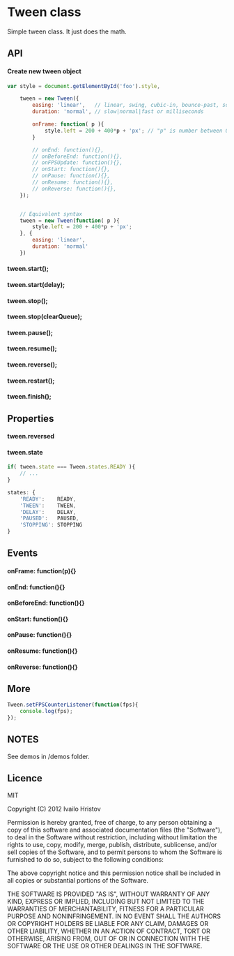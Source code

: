 # Tween class

Simple tween class. It just does the math.

## API

#### Create new tween object

```javascript
var style = document.getElementById('foo').style,

    tween = new Tween({
        easing: 'linear',   // linear, swing, cubic-in, bounce-past, so on ...
        duration: 'normal', // slow|normal|fast or milliseconds

        onFrame: function( p ){
            style.left = 200 + 400*p + 'px'; // "p" is number between 0 and 1,
        }

        // onEnd: function(){},
        // onBeforeEnd: function(){},
        // onFPSUpdate: function(){},
        // onStart: function(){},
        // onPause: function(){},
        // onResume: function(){},
        // onReverse: function(){},
    });


    // Equivalent syntax
    tween = new Tween(function( p ){
        style.left = 200 + 400*p + 'px';
    }, {
        easing: 'linear',
        duration: 'normal'
    })
```

#### tween.start();
#### tween.start(delay);
#### tween.stop();
#### tween.stop(clearQueue);
#### tween.pause();
#### tween.resume();
#### tween.reverse();
#### tween.restart();
#### tween.finish();

## Properties
#### tween.reversed
#### tween.state

```javascript
if( tween.state === Tween.states.READY ){
    // ...
}
```

```javascript
states: {
    'READY':    READY,
    'TWEEN':    TWEEN,
    'DELAY':    DELAY,
    'PAUSED':   PAUSED,
    'STOPPING': STOPPING
}
```

## Events
#### onFrame: function(p){}
#### onEnd: function(){}
#### onBeforeEnd: function(){}
#### onStart: function(){}
#### onPause: function(){}
#### onResume: function(){}
#### onReverse: function(){}

## More

```javascript
Tween.setFPSCounterListener(function(fps){
    console.log(fps);
});
```

## NOTES

See demos in /demos folder.

## Licence
MIT

Copyright (C) 2012 Ivailo Hristov

Permission is hereby granted, free of charge, to any person obtaining a copy of this software and associated documentation files (the "Software"), to deal in the Software without restriction, including without limitation the rights to use, copy, modify, merge, publish, distribute, sublicense, and/or sell copies of the Software, and to permit persons to whom the Software is furnished to do so, subject to the following conditions:

The above copyright notice and this permission notice shall be included in all copies or substantial portions of the Software.

THE SOFTWARE IS PROVIDED "AS IS", WITHOUT WARRANTY OF ANY KIND, EXPRESS OR IMPLIED, INCLUDING BUT NOT LIMITED TO THE WARRANTIES OF MERCHANTABILITY, FITNESS FOR A PARTICULAR PURPOSE AND NONINFRINGEMENT. IN NO EVENT SHALL THE AUTHORS OR COPYRIGHT HOLDERS BE LIABLE FOR ANY CLAIM, DAMAGES OR OTHER LIABILITY, WHETHER IN AN ACTION OF CONTRACT, TORT OR OTHERWISE, ARISING FROM, OUT OF OR IN CONNECTION WITH THE SOFTWARE OR THE USE OR OTHER DEALINGS IN THE SOFTWARE.
